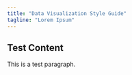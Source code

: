 ```yaml
---
title: "Data Visualization Style Guide"
tagline: "Lorem Ipsum"
---
```


## Test Content

This is a test paragraph.

